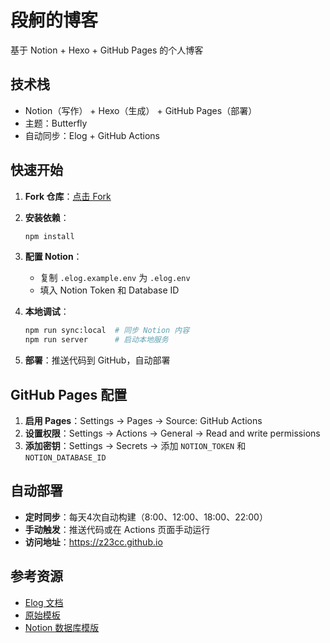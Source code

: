 # 段舸的博客

基于 Notion + Hexo + GitHub Pages 的个人博客

## 技术栈

- Notion（写作） + Hexo（生成） + GitHub Pages（部署）
- 主题：Butterfly
- 自动同步：Elog + GitHub Actions

## 快速开始

1. **Fork 仓库**：[点击 Fork](https://github.com/elog-x/notion-hexo/fork)

2. **安装依赖**：
   ```bash
   npm install
   ```

3. **配置 Notion**：
   - 复制 `.elog.example.env` 为 `.elog.env`
   - 填入 Notion Token 和 Database ID

4. **本地调试**：
   ```bash
   npm run sync:local  # 同步 Notion 内容
   npm run server      # 启动本地服务
   ```

5. **部署**：推送代码到 GitHub，自动部署


## GitHub Pages 配置

1. **启用 Pages**：Settings → Pages → Source: GitHub Actions
2. **设置权限**：Settings → Actions → General → Read and write permissions
3. **添加密钥**：Settings → Secrets → 添加 `NOTION_TOKEN` 和 `NOTION_DATABASE_ID`

## 自动部署

- **定时同步**：每天4次自动构建（8:00、12:00、18:00、22:00）
- **手动触发**：推送代码或在 Actions 页面手动运行
- **访问地址**：https://z23cc.github.io


## 参考资源

- [Elog 文档](https://elog.1874.cool/)
- [原始模板](https://github.com/LetTTGACO/notion-hexo)
- [Notion 数据库模版](https://1874.notion.site/867486af567f4a8897427b15ffd10b3c?v=a25aec8e27d5415e8605e43034f822bd&pvs=4)


